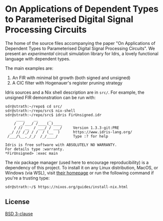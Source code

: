 # On Applications of Dependent Types to Parameterised Digital Signal Processing Circuits

The home of the source files accompanying the paper "On
Applications of Dependent Types to Parameterised Digital Signal Processing
Circuits". We present an *experimental* circuit simulation library for Idrs, a
lovely functional language with dependent types.

The main examples are:

  1. An FIR with minimal bit growth (both signed and unsigned)
  2. A CIC filter with Hogenauer's register pruning strategy

Idris sources and a Nix shell description are in `src/`. For example, the unsigned FIR demonstration can be run with:

```console
sdr@strath:~/repo$ cd src/
sdr@strath:~/repo/src$ nix-shell
sdr@strath:~/repo/src$ idris FirUnsigned.idr
     ____    __     _
    /  _/___/ /____(_)____
    / // __  / ___/ / ___/     Version 1.3.3-git:PRE
  _/ // /_/ / /  / (__  )      https://www.idris-lang.org/
 /___/\__,_/_/  /_/____/       Type :? for help

Idris is free software with ABSOLUTELY NO WARRANTY.
For details type :warranty.
*FirUnsigned> :exec main
```

The nix package manager (used here to encourage reproducibility) is a dependency of this project. To install it on any Linux distribution, MacOS, or Windows (via WSL), visit [their homepage](https://nixos.org/guides/install-nix.html) or run the following command if you're a trusting type:

```console
sdr@strath:~/$ https://nixos.org/guides/install-nix.html
```

## License

[BSD 3-clause](./LICENSE)
